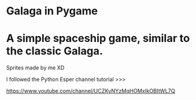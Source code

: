 # Galaga in Pygame
# A simple spaceship game, similar to the classic Galaga.
Sprites made by me XD

I followed the Python Esper channel tutorial >>>

https://www.youtube.com/channel/UCZKyNYzMqHOMxIkOBItWL7Q
